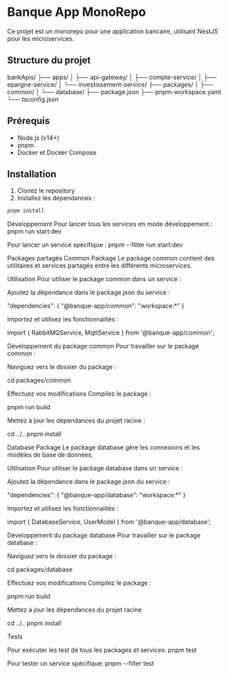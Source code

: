 # Banque App MonoRepo

Ce projet est un monorepo pour une application bancaire, utilisant NestJS pour les microservices.

## Structure du projet

bankApis/
├── apps/
│   ├── api-gateway/
│   ├── compte-service/
│   ├── epargne-service/
│   └── investissement-service/
├── packages/
│   ├── common/
│   └── database/
├── package.json
├── pnpm-workspace.yaml
└── tsconfig.json

## Prérequis

- Node.js (v14+)
- pnpm
- Docker et Docker Compose

## Installation

1. Clonez le repository
2. Installez les dépendances :

```bash
pnpm install
```


Développement
Pour lancer tous les services en mode développement :
pnpm run start:dev

Pour lancer un service spécifique :
pnpm --filter <service-name> run start:dev


Packages partagés
Common Package
Le package common contient des utilitaires et services partagés entre les différents microservices.

Utilisation
Pour utiliser le package common dans un service :

Ajoutez la dépendance dans le package.json du service :

"dependencies": {
  "@banque-app/common": "workspace:*"
}

Importez et utilisez les fonctionnalités :

import { RabbitMQService, MqttService } from '@banque-app/common';

Développement du package common
Pour travailler sur le package common :

Naviguez vers le dossier du package :

cd packages/common

Effectuez vos modifications
Compilez le package :

pnpm run build

Mettez à jour les dépendances du projet racine :

cd ../..
pnpm install

Database Package
Le package database gère les connexions et les modèles de base de données.

Utilisation
Pour utiliser le package database dans un service :

Ajoutez la dépendance dans le package.json du service :

"dependencies": {
  "@banque-app/database": "workspace:*"
}

Importez et utilisez les fonctionnalités :

import { DatabaseService, UserModel } from '@banque-app/database';

Développement du package database
Pour travailler sur le package database :

Naviguez vers le dossier du package :

cd packages/database

Effectuez vos modifications
Compilez le package :

pnpm run build

Mettez à jour les dépendances du projet racine

cd ../..
pnpm install

Tests

Pour exécuter les test de tous les packages et services:
pnpm test

Pour tester un service spécifique:
pnpm --filter <service-name> test
